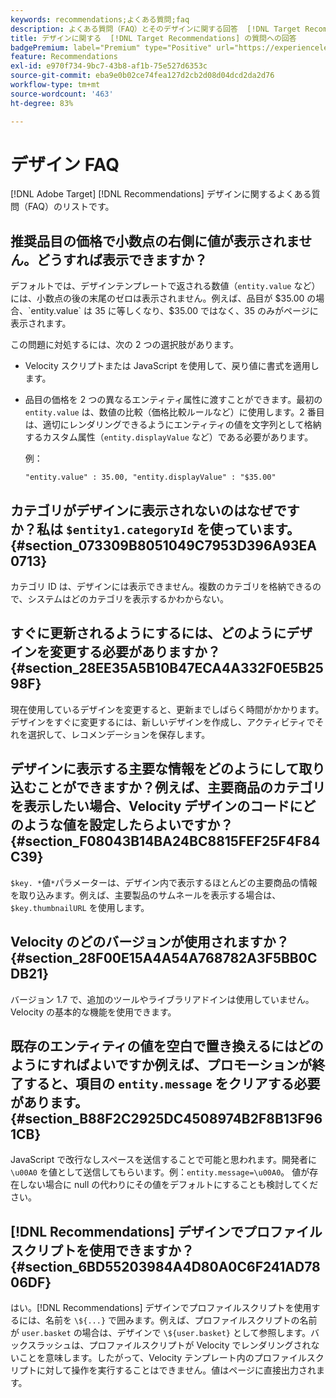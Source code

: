 ```yaml
---
keywords: recommendations;よくある質問;faq
description: よくある質問（FAQ）とそのデザインに関する回答  [!DNL Target Recommendations]  す。
title: デザインに関する  [!DNL Target Recommendations] の質問への回答
badgePremium: label="Premium" type="Positive" url="https://experienceleague.adobe.com/docs/target/using/introduction/intro.html?lang=ja#premium newtab=true" tooltip="Target Premium に含まれる機能を確認してください。"
feature: Recommendations
exl-id: e970f734-9bc7-43b8-af1b-75e527d6353c
source-git-commit: eba9e0b02ce74fea127d2cb2d08d04dcd2da2d76
workflow-type: tm+mt
source-wordcount: '463'
ht-degree: 83%

---
```


# デザイン FAQ

[!DNL Adobe Target] [!DNL Recommendations] デザインに関するよくある質問（FAQ）のリストです。

## 推奨品目の価格で小数点の右側に値が表示されません。どうすれば表示できますか？

デフォルトでは、デザインテンプレートで返される数値（`entity.value` など）には、小数点の後の末尾のゼロは表示されません。例えば、品目が $35.00 の場合、`entity.value` は 35 に等しくなり、$35.00 ではなく、35 のみがページに表示されます。

この問題に対処するには、次の 2 つの選択肢があります。

* Velocity スクリプトまたは JavaScript を使用して、戻り値に書式を適用します。

* 品目の価格を 2 つの異なるエンティティ属性に渡すことができます。最初の `entity.value` は、数値の比較（価格比較ルールなど）に使用します。2 番目は、適切にレンダリングできるようにエンティティの値を文字列として格納するカスタム属性（`entity.displayValue` など）である必要があります。

  例：

  `"entity.value" : 35.00, "entity.displayValue" : "$35.00"`

## カテゴリがデザインに表示されないのはなぜですか？私は `$entity1.categoryId` を使っています。 {#section_073309B8051049C7953D396A93EA0713}

カテゴリ ID は、デザインには表示できません。複数のカテゴリを格納できるので、システムはどのカテゴリを表示するかわからない。

## すぐに更新されるようにするには、どのようにデザインを変更する必要がありますか？ {#section_28EE35A5B10B47ECA4A332F0E5B2598F}

現在使用しているデザインを変更すると、更新までしばらく時間がかかります。デザインをすぐに変更するには、新しいデザインを作成し、アクティビティでそれを選択して、レコメンデーションを保存します。

## デザインに表示する主要な情報をどのようにして取り込むことができますか？例えば、主要商品のカテゴリを表示したい場合、Velocity デザインのコードにどのような値を設定したらよいですか？ {#section_F08043B14BA24BC8815FEF25F4F84C39}

`$key. *`値`*`パラメーターは、デザイン内で表示するほとんどの主要商品の情報を取り込みます。例えば、主要製品のサムネールを表示する場合は、`$key.thumbnailURL` を使用します。

## Velocity のどのバージョンが使用されますか？ {#section_28F00E15A4A54A768782A3F5BB0CDB21}

バージョン 1.7 で、追加のツールやライブラリアドインは使用していません。Velocity の基本的な機能を使用できます。

## 既存のエンティティの値を空白で置き換えるにはどのようにすればよいですか例えば、プロモーションが終了すると、項目の `entity.message` をクリアする必要があります。 {#section_B88F2C2925DC4508974B2F8B13F961CB}

JavaScript で改行なしスペースを送信することで可能と思われます。開発者に `\u00A0` を値として送信してもらいます。例：`entity.message=\u00A0`。 値が存在しない場合に null の代わりにその値をデフォルトにすることも検討してください。

## [!DNL Recommendations] デザインでプロファイルスクリプトを使用できますか？ {#section_6BD55203984A4D80A0C6F241AD7806DF}

はい。[!DNL Recommendations] デザインでプロファイルスクリプトを使用するには、名前を `\${...}` で囲みます。例えば、プロファイルスクリプトの名前が `user.basket` の場合は、デザインで `\${user.basket}` として参照します。バックスラッシュは、プロファイルスクリプトが Velocity でレンダリングされないことを意味します。したがって、Velocity テンプレート内のプロファイルスクリプトに対して操作を実行することはできません。値はページに直接出力されます。
